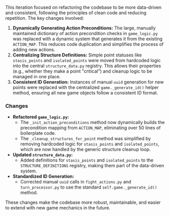 This iteration focused on refactoring the codebase to be more data-driven and consistent, following the principles of clean code and reducing repetition. The key changes involved:
1.  **Dynamically Generating Action Preconditions:** The large, manually maintained dictionary of action precondition checks in `game_logic.py` was replaced with a dynamic system that generates it from the existing `ACTION_MAP`. This reduces code duplication and simplifies the process of adding new actions.
2.  **Centralizing Structure Definitions:** Simple point statuses like `stasis_points` and `isolated_points` were moved from hardcoded logic into the central `structure_data.py` registry. This allows their properties (e.g., whether they make a point "critical") and cleanup logic to be managed in one place.
3.  **Consistent ID Generation:** Instances of manual `uuid` generation for new points were replaced with the centralized `game._generate_id()` helper method, ensuring all new game objects follow a consistent ID format.

### Changes
*   **Refactored `game_logic.py`:**
    *   The `_init_action_preconditions` method now dynamically builds the precondition mapping from `ACTION_MAP`, eliminating over 50 lines of boilerplate code.
    *   The `_cleanup_structures_for_point` method was simplified by removing hardcoded logic for `stasis_points` and `isolated_points`, which are now handled by the generic structure cleanup loop.
*   **Updated `structure_data.py`:**
    *   Added definitions for `stasis_points` and `isolated_points` to the `STRUCTURE_DEFINITIONS` registry, making them part of the data-driven system.
*   **Standardized ID Generation:**
    *   Corrected manual `uuid` calls in `fight_actions.py` and `turn_processor.py` to use the standard `self.game._generate_id()` method.

These changes make the codebase more robust, maintainable, and easier to extend with new game mechanics in the future.